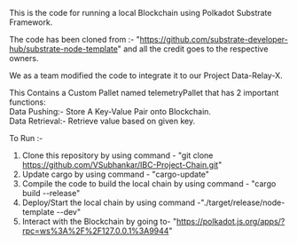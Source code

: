 This is the code for running a local Blockchain using Polkadot Substrate Framework.

The code has been cloned from :- "https://github.com/substrate-developer-hub/substrate-node-template" and all the credit goes to the respective owners.

We as a team modified the code to integrate it to our Project Data-Relay-X.

This Contains a Custom Pallet named telemetryPallet that has 2 important functions: </br>
Data Pushing:- Store A Key-Value Pair onto Blockchain.</br>
Data Retrieval:- Retrieve value based on given key.

To Run :-
1) Clone this repository by using command - "git clone https://github.com/VSubhankar/IBC-Project-Chain.git"
2) Update cargo by using command - "cargo-update"
3) Compile the code to build the local chain by using command - "cargo build --release"
4) Deploy/Start the local chain by using command -"./target/release/node-template --dev"
5) Interact with the Blockchain by going to- "https://polkadot.js.org/apps/?rpc=ws%3A%2F%2F127.0.0.1%3A9944"
